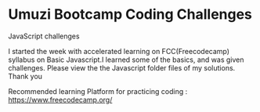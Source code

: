 # Umuzi Bootcamp Coding Challenges 

JavaScript challenges

I started the week with accelerated learning on FCC(Freecodecamp) syllabus on Basic Javascript.I learned some of the basics, and was given challenges. Please view the the Javascript folder files of my solutions. Thank you 

Recommended learning Platform for practicing coding : 
https://www.freecodecamp.org/
